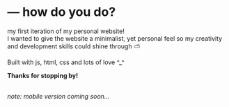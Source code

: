 #  ⁠— how do you do? 

my first iteration of my personal website! <br> I wanted to give the website a minimalist, yet personal feel so my creativity and development skills could shine through ⛅
 

Built with js, html, css and lots of love ^_^

**Thanks for stopping by!** <br> <br>

*note: mobile version coming soon...*
